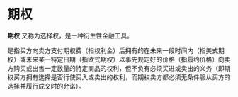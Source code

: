 # 期权

**期权** 又称为选择权，是一种衍生性金融工具。

是指买方向卖方支付期权费（指权利金）后拥有的在未来一段时间内（指美式期权）或未来某一特定日期（指欧式期权）以事先规定好的价格（指履约价格）向卖方购买或出售一定数量的特定商品的权利，但不负有必须买进或卖出的义务（即期权买方拥有选择是否行使买入或卖出的权利，而期权卖方都必须无条件服从买方的选择并履行成交时的允诺）。
